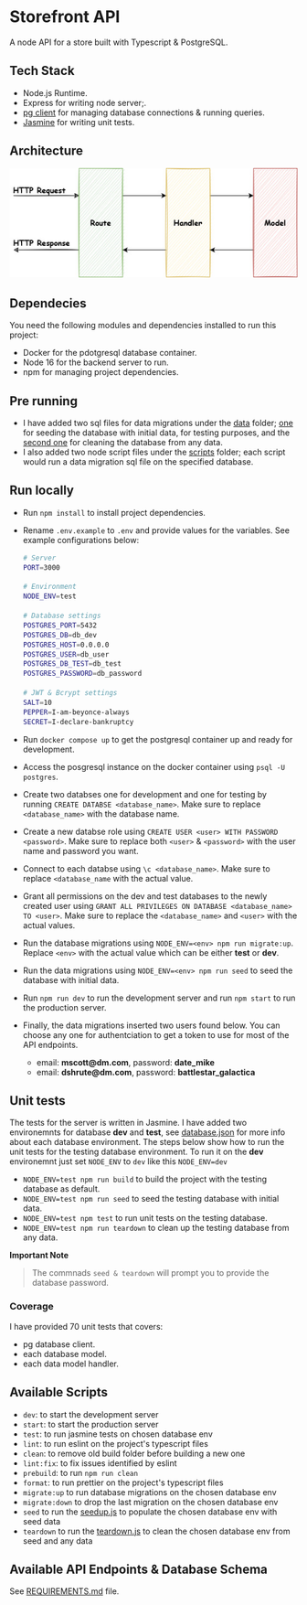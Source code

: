 # Storefront API

A node API for a store built with Typescript & PostgreSQL.

## Tech Stack

- Node.js Runtime.
- Express for writing node server;.
- [pg client](https://node-postgres.com/) for managing database connections & running queries.
- [Jasmine](https://jasmine.github.io/) for writing unit tests.

## Architecture

![Project Architecture](./images/arch.jpg)

## Dependecies

You need the following modules and dependencies installed to run this project:

- Docker for the pdotgresql database container.
- Node 16 for the backend server to run.
- npm for managing project dependencies.

## Pre running

- I have added two sql files for data migrations under the [data](./data/) folder; [one](./data/seedup.sql) for seeding
  the database with initial data, for testing purposes, and the [second one](./data/teardown.sql) for cleaning the
  database from any data.
- I also added two node script files under the [scripts](./scripts/) folder; each script would run a data migration sql
  file on the specified database.

## Run locally

- Run `npm install` to install project dependencies.
- Rename `.env.example` to `.env` and provide values for the variables. See example configurations below:

  ```bash
  # Server
  PORT=3000

  # Environment
  NODE_ENV=test

  # Database settings
  POSTGRES_PORT=5432
  POSTGRES_DB=db_dev
  POSTGRES_HOST=0.0.0.0
  POSTGRES_USER=db_user
  POSTGRES_DB_TEST=db_test
  POSTGRES_PASSWORD=db_password

  # JWT & Bcrypt settings
  SALT=10
  PEPPER=I-am-beyonce-always
  SECRET=I-declare-bankruptcy
  ```

- Run `docker compose up` to get the postgresql container up and ready for development.
- Access the posgresql instance on the docker container using `psql -U postgres`.
- Create two databses one for development and one for testing by running `CREATE DATABSE <database_name>`. Make sure
  to replace `<database_name>` with the database name.
- Create a new databse role using `CREATE USER <user> WITH PASSWORD <password>`. Make sure to replace both `<user>` &
  `<password>` with the user name and password you want.
- Connect to each databse using `\c <database_name>`. Make sure to replace `<database_name` with the actual value.
- Grant all permissions on the dev and test databases to the newly created user using
  `GRANT ALL PRIVILEGES ON DATABASE <database_name> TO <user>`. Make sure to replace the `<database_name>` and `<user>`
  with the actual values.
- Run the database migrations using `NODE_ENV=<env> npm run migrate:up`. Replace `<env>` with the actual value which
  can be either **test** or **dev**.
- Run the data migrations using `NODE_ENV=<env> npm run seed` to seed the database with initial data.
- Run `npm run dev` to run the development server and run `npm start` to run the production server.
- Finally, the data migrations inserted two users found below. You can choose any one for authentciation to get a token
  to use for most of the API endpoints.
  - email: __mscott@dm.com__, password: **date_mike**
  - email: __dshrute@dm.com__, password: **battlestar_galactica**

## Unit tests

The tests for the server is written in Jasmine. I have added two environemnts for database **dev** and **test**, see
[database.json](./database.json) for more info about each database environment. The steps below show how to run the unit
tests for the testing database environment. To run it on the **dev** environemnt just set `NODE_ENV` to `dev` like
this `NODE_ENV=dev`

- `NODE_ENV=test npm run build` to build the project with the testing database as default.
- `NODE_ENV=test npm run seed` to seed the testing database with initial data.
- `NODE_ENV=test npm test` to run unit tests on the testing database.
- `NODE_ENV=test npm run teardown` to clean up the testing database from any data.

**Important Note**

> The commnads `seed & teardown` will prompt you to provide the database password.

### Coverage

I have provided 70 unit tests that covers:

- pg database client.
- each database model.
- each data model handler.

## Available Scripts

- `dev`: to start the development server
- `start`: to start the production server
- `test`: to run jasmine tests on chosen database env
- `lint`: to run eslint on the project's typescript files
- `clean`: to remove old build folder before building a new one
- `lint:fix`: to fix issues identified by eslint
- `prebuild`: to run `npm run clean`
- `format`: to run prettier on the project's typescript files
- `migrate:up` to run database migrations on the chosen database env
- `migrate:down` to drop the last migration on the chosen database env
- `seed` to run the [seedup.js](./scripts/seedup.js) to populate the chosen database env with seed data
- `teardown` to run the [teardown.js](./scripts/teardown.js) to clean the chosen database env from seed and any data

## Available API Endpoints & Database Schema

See [REQUIREMENTS.md](./REQUIREMENTS.md) file.
